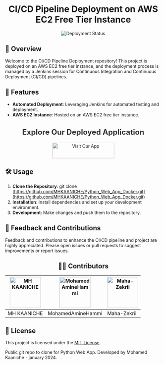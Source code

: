 <h1 align="center">CI/CD Pipeline Deployment on AWS EC2 Free Tier Instance</h1>

<p align="center">
  <img src="https://img.shields.io/badge/Deployment%20Status-Active-brightgreen" alt="Deployment Status">
</p>

## 🚀 Overview
Welcome to the CI/CD Pipeline Deployment repository! This project is deployed on an AWS EC2 free tier instance, and the deployment process is managed by a Jenkins session for Continuous Integration and Continuous Deployment (CI/CD) pipelines.

## 🌟 Features
- **Automated Deployment**: Leveraging Jenkins for automated testing and deployment.
- **AWS EC2 Instance**: Hosted on an AWS EC2 free tier instance.
  
<div align="center">
  <h2 style="font-size: 24px; color: #333;">Explore Our Deployed Application</h2>
  <a href="http://51.20.52.37:8080/" style="text-decoration: none;">
    <img src="https://img.shields.io/badge/Visit%20Our%20App-Click%20Here-blue?style=for-the-badge" alt="Visit Our App" style="width: 200px; height: 50px;">
  </a>
</div>




## 🛠️ Usage
1. **Clone the Repository**: git clone [https://github.com/MHKAANICHE/Python_Web_App_Docker.git](https://github.com/MHKAANICHE/Python_Web_App_Docker.git)
2. **Installation**: Install dependencies and set up your development environment.
3. **Development**: Make changes and push them to the repository.

## 🤝 Feedback and Contributions
Feedback and contributions to enhance the CI/CD pipeline and project are highly appreciated. Please open issues or pull requests to suggest improvements or report issues.

<div align="center">

## 👨‍💻 Contributors

| <a href="https://github.com/mhkaaniche"><img src="https://avatars.githubusercontent.com/u/124816027?v=4" alt="MH KAANICHE" width="100" height="100"></a> | <a href="https://github.com/MohamedAmineHammi"><img src="https://avatars.githubusercontent.com/u/125707104?v=4" alt="MohamedAmineHammi" width="100" height="100"></a> | <a href="https://github.com/Maha-Zekrii"><img src="https://avatars.githubusercontent.com/u/153284443?v=4" alt="Maha-Zekrii" width="100" height="100"></a> |
|---|---|---|
| MH KAANICHE | MohamedAmineHammi | Maha-Zekrii |

</div>

## 📝 License
This project is licensed under the [MIT License](LICENSE).



Public git repo to clone for Python Web App.
Developed by Mohamed Kaaniche - january 2024. 
